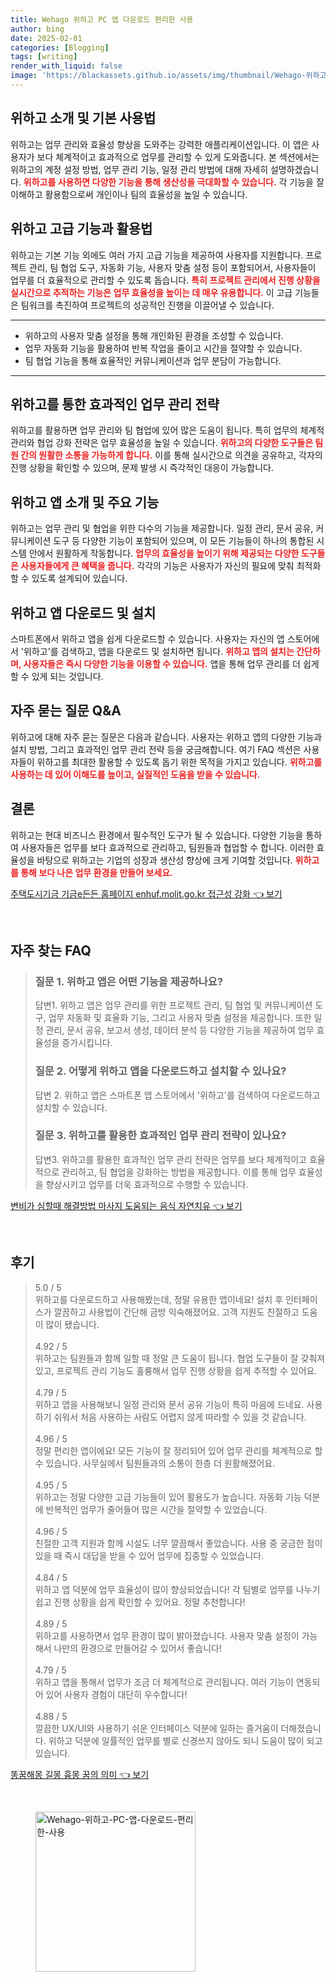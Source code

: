 ```yaml
---
title: Wehago 위하고 PC 앱 다운로드 편리한 사용
author: bing
date: 2025-02-01
categories: [Blogging]
tags: [writing]
render_with_liquid: false
image: 'https://blackassets.github.io/assets/img/thumbnail/Wehago-위하고-PC-앱-다운로드-편리한-사용.webp'
---
```



<h2 id='위하고 소개 및 기본 사용법'>위하고 소개 및 기본 사용법</h2>

<p>위하고는 업무 관리와 효율성 향상을 도와주는 강력한 애플리케이션입니다. 이 앱은 사용자가 보다 체계적이고 효과적으로 업무를 관리할 수 있게 도와줍니다. 본 섹션에서는 위하고의 계정 설정 방법, 업무 관리 기능, 일정 관리 방법에 대해 자세히 설명하겠습니다. <b><span style="color: #ee2323;">위하고를 사용하면 다양한 기능을 통해 생산성을 극대화할 수 있습니다.</span></b> 각 기능을 잘 이해하고 활용함으로써 개인이나 팀의 효율성을 높일 수 있습니다.</p>

<h2 id='위하고 고급 기능과 활용법'>위하고 고급 기능과 활용법</h2>

<p>위하고는 기본 기능 외에도 여러 가지 고급 기능을 제공하여 사용자를 지원합니다. 프로젝트 관리, 팀 협업 도구, 자동화 기능, 사용자 맞춤 설정 등이 포함되어서, 사용자들이 업무를 더 효율적으로 관리할 수 있도록 돕습니다. <b><span style="color: #ee2323;">특히 프로젝트 관리에서 진행 상황을 실시간으로 추적하는 기능은 업무 효율성을 높이는 데 매우 유용합니다.</span></b> 이 고급 기능들은 팀워크를 촉진하여 프로젝트의 성공적인 진행을 이끌어낼 수 있습니다.</p>

<hr />

<ul>
    <li>위하고의 사용자 맞춤 설정을 통해 개인화된 환경을 조성할 수 있습니다.</li>
    <li>업무 자동화 기능을 활용하여 반복 작업을 줄이고 시간을 절약할 수 있습니다.</li>
    <li>팀 협업 기능을 통해 효율적인 커뮤니케이션과 업무 분담이 가능합니다.</li>
</ul>

<hr />

<h2 id='업무 관리 전략'>위하고를 통한 효과적인 업무 관리 전략</h2>

<p>위하고를 활용하면 업무 관리와 팀 협업에 있어 많은 도움이 됩니다. 특히 업무의 체계적 관리와 협업 강화 전략은 업무 효율성을 높일 수 있습니다. <b><span style="color: #ee2323;">위하고의 다양한 도구들은 팀원 간의 원활한 소통을 가능하게 합니다.</span></b> 이를 통해 실시간으로 의견을 공유하고, 각자의 진행 상황을 확인할 수 있으며, 문제 발생 시 즉각적인 대응이 가능합니다.</p>

<h2 id='위하고 앱 주요 기능'>위하고 앱 소개 및 주요 기능</h2>

<p>위하고는 업무 관리 및 협업을 위한 다수의 기능을 제공합니다. 일정 관리, 문서 공유, 커뮤니케이션 도구 등 다양한 기능이 포함되어 있으며, 이 모든 기능들이 하나의 통합된 시스템 안에서 원활하게 작동합니다. <b><span style="color: #ee2323;">업무의 효율성을 높이기 위해 제공되는 다양한 도구들은 사용자들에게 큰 혜택을 줍니다.</span></b> 각각의 기능은 사용자가 자신의 필요에 맞춰 최적화할 수 있도록 설계되어 있습니다.</p>

<h2 id='위하고 앱 다운로드 및 설치'>위하고 앱 다운로드 및 설치</h2>

<p>스마트폰에서 위하고 앱을 쉽게 다운로드할 수 있습니다. 사용자는 자신의 앱 스토어에서 '위하고'를 검색하고, 앱을 다운로드 및 설치하면 됩니다. <b><span style="color: #ee2323;">위하고 앱의 설치는 간단하며, 사용자들은 즉시 다양한 기능을 이용할 수 있습니다.</span></b> 앱을 통해 업무 관리를 더 쉽게 할 수 있게 되는 것입니다.</p>

<h2 id='자주 묻는 질문'>자주 묻는 질문 Q&A</h2>

<p>위하고에 대해 자주 묻는 질문은 다음과 같습니다. 사용자는 위하고 앱의 다양한 기능과 설치 방법, 그리고 효과적인 업무 관리 전략 등을 궁금해합니다. 여기 FAQ 섹션은 사용자들이 위하고를 최대한 활용할 수 있도록 돕기 위한 목적을 가지고 있습니다. <b><span style="color: #ee2323;">위하고를 사용하는 데 있어 이해도를 높이고, 실질적인 도움을 받을 수 있습니다.</span></b></p>

<h2 id='결론'>결론</h2>

<p>위하고는 현대 비즈니스 환경에서 필수적인 도구가 될 수 있습니다. 다양한 기능을 통하여 사용자들은 업무를 보다 효과적으로 관리하고, 팀원들과 협업할 수 합니다. 이러한 효율성을 바탕으로 위하고는 기업의 성장과 생산성 향상에 크게 기여할 것입니다. <b><span style="color: #ee2323;">위하고를 통해 보다 나은 업무 환경을 만들어 보세요.</span></b></p>


<p><a class="click-button" title="주택도시기금 기금e든든 홈페이지 enhuf.molit.go.kr 접근성 강화" href="https://blackassets.github.io/posts/%EC%A3%BC%ED%83%9D%EB%8F%84%EC%8B%9C%EA%B8%B0%EA%B8%88-%EA%B8%B0%EA%B8%88e%EB%93%A0%EB%93%A0-%ED%99%88%ED%8E%98%EC%9D%B4%EC%A7%80-enhuf.molit.go.kr-%EC%A0%91%EA%B7%BC%EC%84%B1-%EA%B0%95%ED%99%94/" rel="dofollow">주택도시기금 기금e든든 홈페이지 enhuf.molit.go.kr 접근성 강화 👈 보기</a></p><br>
<h2 id='자주_찾는_FAQ'>자주 찾는 FAQ</h2>
<div itemscope="" itemtype="https://schema.org/FAQPage"> 
<blockquote> 
<div itemscope="" itemprop="mainEntity" itemtype="https://schema.org/Question"> 
<h3 itemprop="name">질문 1. 위하고 앱은 어떤 기능을 제공하나요?</h3> 
<div itemscope="" itemprop="acceptedAnswer" itemtype="https://schema.org/Answer"> 
<span itemprop="text"> 
<p>답변1. 위하고 앱은 업무 관리를 위한 프로젝트 관리, 팀 협업 및 커뮤니케이션 도구, 업무 자동화 및 효율화 기능, 그리고 사용자 맞춤 설정을 제공합니다. 또한 일정 관리, 문서 공유, 보고서 생성, 데이터 분석 등 다양한 기능을 제공하여 업무 효율성을 증가시킵니다.</p> 
</span> 
</div> 
</div> 
<div itemscope="" itemprop="mainEntity" itemtype="https://schema.org/Question"> 
<h3 itemprop="name">질문 2. 어떻게 위하고 앱을 다운로드하고 설치할 수 있나요?</h3> 
<div itemscope="" itemprop="acceptedAnswer" itemtype="https://schema.org/Answer"> 
<span itemprop="text"> 
<p>답변 2. 위하고 앱은 스마트폰 앱 스토어에서 '위하고'를 검색하여 다운로드하고 설치할 수 있습니다.</p> 
</span> 
</div> 
</div> 
<div itemscope="" itemprop="mainEntity" itemtype="https://schema.org/Question"> 
<h3 itemprop="name">질문 3. 위하고를 활용한 효과적인 업무 관리 전략이 있나요?</h3> 
<div itemscope="" itemprop="acceptedAnswer" itemtype="https://schema.org/Answer"> 
<span itemprop="text"> 
<p>답변3. 위하고를 활용한 효과적인 업무 관리 전략은 업무를 보다 체계적이고 효율적으로 관리하고, 팀 협업을 강화하는 방법을 제공합니다. 이를 통해 업무 효율성을 향상시키고 업무를 더욱 효과적으로 수행할 수 있습니다.</p> 
</span> 
</div> 
</div> 
</blockquote> 
</div>
<p><a class="click-button" title="변비가 심할때 해결방법 마사지 도움되는 음식 자연치유" href="https://blackassets.github.io/posts/%EB%B3%80%EB%B9%84%EA%B0%80-%EC%8B%AC%ED%95%A0%EB%95%8C-%ED%95%B4%EA%B2%B0%EB%B0%A9%EB%B2%95-%EB%A7%88%EC%82%AC%EC%A7%80-%EB%8F%84%EC%9B%80%EB%90%98%EB%8A%94-%EC%9D%8C%EC%8B%9D-%EC%9E%90%EC%97%B0%EC%B9%98%EC%9C%A0/" rel="dofollow">변비가 심할때 해결방법 마사지 도움되는 음식 자연치유 👈 보기</a></p><br>
<h2 id='후기'>후기</h2>
<div itemscope itemtype="https://schema.org/Product">
  <blockquote>
  <div itemprop="review" itemscope itemtype="https://schema.org/Review">
      <div itemprop="reviewRating" itemscope itemtype="https://schema.org/Rating"> <span itemprop="ratingValue">5.0</span> / <span itemprop="bestRating">5</span> </div>
      <span itemprop="reviewBody">위하고를 다운로드하고 사용해봤는데, 정말 유용한 앱이네요! 설치 후 인터페이스가 깔끔하고 사용법이 간단해 금방 익숙해졌어요. 고객 지원도 친절하고 도움이 많이 됐습니다.</span>
  </div>
  <br>
  <div itemprop="review" itemscope itemtype="https://schema.org/Review">
      <div itemprop="reviewRating" itemscope itemtype="https://schema.org/Rating"> <span itemprop="ratingValue">4.92</span> / <span itemprop="bestRating">5</span> </div>
      <span itemprop="reviewBody">위하고는 팀원들과 함께 일할 때 정말 큰 도움이 됩니다. 협업 도구들이 잘 갖춰져 있고, 프로젝트 관리 기능도 훌륭해서 업무 진행 상황을 쉽게 추적할 수 있어요.</span>
  </div>
  <br>
  <div itemprop="review" itemscope itemtype="https://schema.org/Review">
      <div itemprop="reviewRating" itemscope itemtype="https://schema.org/Rating"> <span itemprop="ratingValue">4.79</span> / <span itemprop="bestRating">5</span> </div>
      <span itemprop="reviewBody">위하고 앱을 사용해보니 일정 관리와 문서 공유 기능이 특히 마음에 드네요. 사용하기 쉬워서 처음 사용하는 사람도 어렵지 않게 따라할 수 있을 것 같습니다.</span>
  </div>
  <br>
  <div itemprop="review" itemscope itemtype="https://schema.org/Review">
      <div itemprop="reviewRating" itemscope itemtype="https://schema.org/Rating"> <span itemprop="ratingValue">4.96</span> / <span itemprop="bestRating">5</span> </div>
      <span itemprop="reviewBody">정말 편리한 앱이에요! 모든 기능이 잘 정리되어 있어 업무 관리를 체계적으로 할 수 있습니다. 사무실에서 팀원들과의 소통이 한층 더 원활해졌어요.</span>
  </div>
  <br>
  <div itemprop="review" itemscope itemtype="https://schema.org/Review">
      <div itemprop="reviewRating" itemscope itemtype="https://schema.org/Rating"> <span itemprop="ratingValue">4.95</span> / <span itemprop="bestRating">5</span> </div>
      <span itemprop="reviewBody">위하고는 정말 다양한 고급 기능들이 있어 활용도가 높습니다. 자동화 기능 덕분에 반복적인 업무가 줄어들어 많은 시간을 절약할 수 있었습니다.</span>
  </div>
  <br>
  <div itemprop="review" itemscope itemtype="https://schema.org/Review">
      <div itemprop="reviewRating" itemscope itemtype="https://schema.org/Rating"> <span itemprop="ratingValue">4.96</span> / <span itemprop="bestRating">5</span> </div>
      <span itemprop="reviewBody">친절한 고객 지원과 함께 시설도 너무 깔끔해서 좋았습니다. 사용 중 궁금한 점이 있을 때 즉시 대답을 받을 수 있어 업무에 집중할 수 있었습니다.</span>
  </div>
  <br>
  <div itemprop="review" itemscope itemtype="https://schema.org/Review">
      <div itemprop="reviewRating" itemscope itemtype="https://schema.org/Rating"> <span itemprop="ratingValue">4.84</span> / <span itemprop="bestRating">5</span> </div>
      <span itemprop="reviewBody">위하고 앱 덕분에 업무 효율성이 많이 향상되었습니다! 각 팀별로 업무를 나누기 쉽고 진행 상황을 쉽게 확인할 수 있어요. 정말 추천합니다!</span>
  </div>
  <br>
  <div itemprop="review" itemscope itemtype="https://schema.org/Review">
      <div itemprop="reviewRating" itemscope itemtype="https://schema.org/Rating"> <span itemprop="ratingValue">4.89</span> / <span itemprop="bestRating">5</span> </div>
      <span itemprop="reviewBody">위하고를 사용하면서 업무 환경이 많이 밝아졌습니다. 사용자 맞춤 설정이 가능해서 나만의 환경으로 만들어갈 수 있어서 좋습니다!</span>
  </div>
  <br>
  <div itemprop="review" itemscope itemtype="https://schema.org/Review">
      <div itemprop="reviewRating" itemscope itemtype="https://schema.org/Rating"> <span itemprop="ratingValue">4.79</span> / <span itemprop="bestRating">5</span> </div>
      <span itemprop="reviewBody">위하고 앱을 통해서 업무가 조금 더 체계적으로 관리됩니다. 여러 기능이 연동되어 있어 사용자 경험이 대단히 우수합니다!</span>
  </div>
  <br>
  <div itemprop="review" itemscope itemtype="https://schema.org/Review">
      <div itemprop="reviewRating" itemscope itemtype="https://schema.org/Rating"> <span itemprop="ratingValue">4.88</span> / <span itemprop="bestRating">5</span> </div>
      <span itemprop="reviewBody">깔끔한 UX/UI와 사용하기 쉬운 인터페이스 덕분에 일하는 즐거움이 더해졌습니다. 위하고 덕분에 일률적인 업무를 별로 신경쓰지 않아도 되니 도움이 많이 되고 있습니다.</span>
  </div>
  </blockquote>
</div>
<p><a class="click-button" title="똥꿈해몽 길몽 흉몽 꿈의 의미" href="https://blackassets.github.io/posts/%EB%98%A5%EA%BF%88%ED%95%B4%EB%AA%BD-%EA%B8%B8%EB%AA%BD-%ED%9D%89%EB%AA%BD-%EA%BF%88%EC%9D%98-%EC%9D%98%EB%AF%B8/" rel="dofollow">똥꿈해몽 길몽 흉몽 꿈의 의미 👈 보기</a></p><br>
<figure class="image"><img src="https://blackassets.github.io/assets/img/thumbnail/Wehago-위하고-PC-앱-다운로드-편리한-사용.webp" alt="Wehago-위하고-PC-앱-다운로드-편리한-사용" width="256" height="256"></figure>